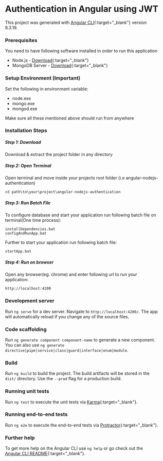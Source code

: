 # Authentication in Angular using JWT

This project was generated with [Angular CLI](https://github.com/angular/angular-cli){:target="_blank"} version 8.3.19.
### Prerequisites

You need to have following software installed in order to run this application

* Node.js - [Download](https://nodejs.org/en/download/){:target="_blank"}
* MongoDB Server - [Download](https://www.mongodb.com/download-center/community){:target="_blank"}

### Setup Environment (Important)
Set the following in environment variable:
* node.exe
* mongo.exe
* mongod.exe

Make sure all these mentioned above should run from anywhere
### Installation Steps
##### Step 1: Download
Download & extract the project folder in any directory
##### Step 2: Open Terminal
Open terminal and move inside your projects root folder (i.e angular-nodejs-authentication)
```
cd path\to\your\project\angular-nodejs-authentication
```
##### Step 3: Run Batch File
To configure database and start your application run following batch file on terminal(One time process):
```
installDependencies.bat
configAndRunApp.bat
```
Further to start your application run following batch file:
```
startApp.bat
```
##### Step 4: Run on browser
Open any browser(eg. chrome) and enter following url to run your application:
```
http://localhost:4200
```

### Development server

Run `ng serve` for a dev server. Navigate to `http://localhost:4200/`. The app will automatically reload if you change any of the source files.

### Code scaffolding

Run `ng generate component component-name` to generate a new component. You can also use `ng generate directive|pipe|service|class|guard|interface|enum|module`.

### Build

Run `ng build` to build the project. The build artifacts will be stored in the `dist/` directory. Use the `--prod` flag for a production build.

### Running unit tests

Run `ng test` to execute the unit tests via [Karma](https://karma-runner.github.io){:target="_blank"}.

### Running end-to-end tests

Run `ng e2e` to execute the end-to-end tests via [Protractor](http://www.protractortest.org/){:target="_blank"}.

### Further help

To get more help on the Angular CLI use `ng help` or go check out the [Angular CLI README](https://github.com/angular/angular-cli/blob/master/README.md){:target="_blank"}.
